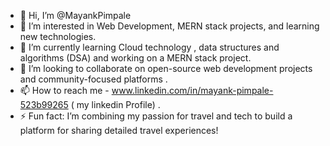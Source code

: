 - 👋 Hi, I’m @MayankPimpale
- 👀 I’m interested in Web Development, MERN stack projects, and learning new technologies.
- 🌱 I’m currently learning Cloud technology , data structures and algorithms (DSA) and working on a MERN stack project.
- 💞️ I’m looking to collaborate on open-source web development projects and community-focused platforms .
- 📫 How to reach me - www.linkedin.com/in/mayank-pimpale-523b99265 ( my linkedin Profile) .
- ⚡ Fun fact: I’m combining my passion for travel and tech to build a platform for sharing detailed travel experiences!

